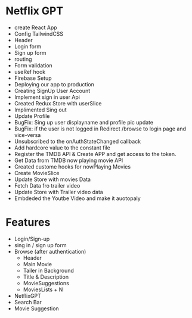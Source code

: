 # Netflix GPT
 - create React App
 - Config TailwindCSS
 - Header
 - Login form
 - Sign up form
 - routing
 - Form validation
 - useRef hook
 - Firebase Setup
 - Deploying our app to production
 - Creating SignUp User Account
 - Implement sign in user Api
 - Created Redux Store with userSlice
 - Implimented Sing out
 - Update Profile
 - BugFix: Sing up user displayname and profile pic update
 - BugFix: if the user is not logged in Redirect /browse to login page and vice-versa
 - Unsubscribed to the onAuthStateChanged callback
 -  Add hardcore value to the constant file
 - Register the TMDB API & Create APP and get access to the token. 
 - Get Data from TMDB now playing movie API 
 - Created custome hooks for nowPlaying Movies
 - Create MovieSlice
 - Update Store with movies Data
 - Fetch Data fro trailer video
 - Update Store with Trailer video data
 - Embdeded the Youtbe Video and make it auotopaly
 
# Features 
 - Login/Sign-up
  - sing in / sign up form
 - Browse (after authentication)
    - Header
    - Main Movie
     - Tailer in Background
     - Title & Description
     - MovieSuggestions
      - MoviesLists  + N
 - NetflixGPT
  - Search Bar
  - Movie Suggestion